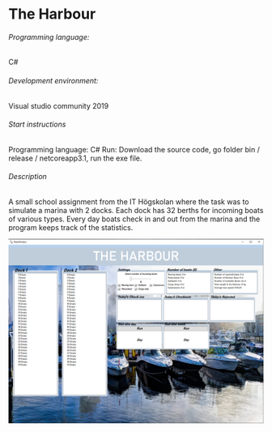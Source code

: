 # The Harbour
###### Programming language:
 C# 
###### Development environment:
Visual studio community 2019
###### Start instructions
Programming language: C# Run: Download the source code, go folder bin / release / netcoreapp3.1, run the exe file.

###### Description
A small school assignment from the IT Högskolan where the task was to simulate a marina with 2 docks. Each dock has 32 berths for incoming boats of various types. Every day boats check in and out from the marina and the program keeps track of the statistics. 

![image](../The_Harbour/Example.PNG)

